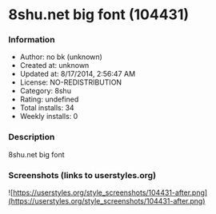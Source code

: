 # 8shu.net big font (104431)

### Information
- Author: no bk (unknown)
- Created at: unknown
- Updated at: 8/17/2014, 2:56:47 AM
- License: NO-REDISTRIBUTION
- Category: 8shu
- Rating: undefined
- Total installs: 34
- Weekly installs: 0


### Description
8shu.net big font


### Screenshots (links to userstyles.org)
![https://userstyles.org/style_screenshots/104431-after.png](https://userstyles.org/style_screenshots/104431-after.png)


